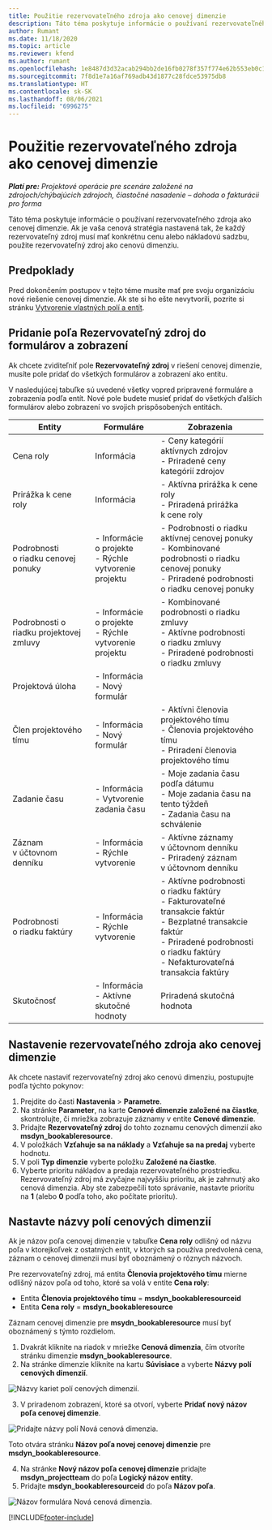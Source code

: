 ```yaml
---
title: Použitie rezervovateľného zdroja ako cenovej dimenzie
description: Táto téma poskytuje informácie o používaní rezervovateľného zdroja ako cenovej dimenzie.
author: Rumant
ms.date: 11/18/2020
ms.topic: article
ms.reviewer: kfend
ms.author: rumant
ms.openlocfilehash: 1e8487d3d32acab294bb2de16fb0278f357f774e62b553eb0c1ebd5b6246e332
ms.sourcegitcommit: 7f8d1e7a16af769adb43d1877c28fdce53975db8
ms.translationtype: HT
ms.contentlocale: sk-SK
ms.lasthandoff: 08/06/2021
ms.locfileid: "6996275"
---
```

# <a name="use-a-bookable-resource-as-a-pricing-dimension"></a>Použitie rezervovateľného zdroja ako cenovej dimenzie

 _**Platí pre:** Projektové operácie pre scenáre založené na zdrojoch/chýbajúcich zdrojoch, čiastočné nasadenie – dohoda o fakturácii pro forma_ 

Táto téma poskytuje informácie o používaní rezervovateľného zdroja ako cenovej dimenzie. Ak je vaša cenová stratégia nastavená tak, že každý rezervovateľný zdroj musí mať konkrétnu cenu alebo nákladovú sadzbu, použite rezervovateľný zdroj ako cenovú dimenziu.

## <a name="prerequisites"></a>Predpoklady
Pred dokončením postupov v tejto téme musíte mať pre svoju organizáciu nové riešenie cenovej dimenzie. Ak ste si ho ešte nevytvorili, pozrite si stránku [Vytvorenie vlastných polí a entít](../pricing-costing/create-custom-fields-entities-pricing-dimensions.md).

## <a name="add-the-bookable-resource-field-to-forms-and-views"></a>Pridanie poľa Rezervovateľný zdroj do formulárov a zobrazení
Ak chcete zviditeľniť pole **Rezervovateľný zdroj** v riešení cenovej dimenzie, musíte pole pridať do všetkých formulárov a zobrazení ako entitu.

V nasledujúcej tabuľke sú uvedené všetky vopred pripravené formuláre a zobrazenia podľa entít. Nové pole budete musieť pridať do všetkých ďalších formulárov alebo zobrazení vo svojich prispôsobených entitách.

|   Entity        | Formuláre   |Zobrazenia        |
| ------------------------------|---------------------------------|----------------------------------|
|  Cena roly| Informácia | - Ceny kategórií aktívnych zdrojov<br> - Priradené ceny kategórií zdrojov |
|  Prirážka k cene roly| Informácia| - Aktívna prirážka k cene roly<br>- Priradená prirážka k cene roly |
|  Podrobnosti o riadku cenovej ponuky| - Informácie o projekte<br>- Rýchle vytvorenie projektu| - Podrobnosti o riadku aktívnej cenovej ponuky<br>- Kombinované podrobnosti o riadku cenovej ponuky<br>- Priradené podrobnosti o riadku cenovej ponuky |
|  Podrobnosti o riadku projektovej zmluvy| - Informácie o projekte<br>- Rýchle vytvorenie projektu| - Kombinované podrobnosti o riadku zmluvy<br>- Aktívne podrobnosti o riadku zmluvy<br>- Priradené podrobnosti o riadku zmluvy |
|  Projektová úloha| - Informácia<br>- Nový formulár| &nbsp; |
|  Člen projektového tímu| - Informácia<br>- Nový formulár| - Aktívni členovia projektového tímu<br>- Členovia projektového tímu<br>- Priradení členovia projektového tímu |
|  Zadanie času| - Informácia<br>- Vytvorenie zadania času| - Moje zadania času podľa dátumu<br>- Moje zadania času na tento týždeň<br>- Zadania času na schválenie|
|  Záznam v účtovnom denníku| - Informácia<br>- Rýchle vytvorenie| - Aktívne záznamy v účtovnom denníku<br>- Priradený záznam v účtovnom denníku |
|  Podrobnosti o riadku faktúry| - Informácia<br>- Rýchle vytvorenie| - Aktívne podrobnosti o riadku faktúry<br>- Fakturovateľné transakcie faktúr<br>- Bezplatné transakcie faktúr<br>- Priradené podrobnosti o riadku faktúry <br>- Nefakturovateľná transakcia faktúry|
|  Skutočnosť| - Informácia<br>- Aktívne skutočné hodnoty| Priradená skutočná hodnota |

## <a name="set-up-a-bookable-resource-as-a-pricing-dimension"></a>Nastavenie rezervovateľného zdroja ako cenovej dimenzie
Ak chcete nastaviť rezervovateľný zdroj ako cenovú dimenziu, postupujte podľa týchto pokynov:

1. Prejdite do časti **Nastavenia** > **Parametre**. 
2. Na stránke **Parameter**, na karte **Cenové dimenzie založené na čiastke**, skontrolujte, či mriežka zobrazuje záznamy v entite **Cenové dimenzie**. 
2. Pridajte **Rezervovateľný zdroj** do tohto zoznamu cenových dimenzií ako **msdyn_bookableresource**. 
3. V položkách **Vzťahuje sa na náklady** a **Vzťahuje sa na predaj** vyberte hodnotu.
4. V poli **Typ dimenzie** vyberte položku **Založené na čiastke**. 
5. Vyberte prioritu nákladov a predaja rezervovateľného prostriedku. Rezervovateľný zdroj má zvyčajne najvyššiu prioritu, ak je zahrnutý ako cenová dimenzia. Aby ste zabezpečili toto správanie, nastavte prioritu na **1** (alebo **0** podľa toho, ako počítate prioritu).

## <a name="set-up-pricing-dimension-field-names"></a>Nastavte názvy polí cenových dimenzií

Ak je názov poľa cenovej dimenzie v tabuľke **Cena roly** odlišný od názvu poľa v ktorejkoľvek z ostatných entít, v ktorých sa používa predvolená cena, záznam o cenovej dimenzii musí byť oboznámený o rôznych názvoch.  

Pre rezervovateľný zdroj, má entita **Členovia projektového tímu** mierne odlišný názov poľa od toho, ktoré sa volá v entite **Cena roly**: 

 - Entita **Členovia projektového tímu** = **msdyn_bookableresourceid**
 - Entita **Cena roly** = **msdyn_bookableresource**

Záznam cenovej dimenzie pre **msydn_bookableresource** musí byť oboznámený s týmto rozdielom.

1. Dvakrát kliknite na riadok v mriežke **Cenová dimenzia**, čím otvoríte stránku dimenzie **msdyn_bookableresource**.
2. Na stránke dimenzie kliknite na kartu **Súvisiace** a vyberte **Názvy polí cenových dimenzií**.

  ![Názvy kariet polí cenových dimenzií.](media/PD-fieldname.png)

3. V priradenom zobrazení, ktoré sa otvorí, vyberte **Pridať nový názov poľa cenovej dimenzie**.

  ![Pridajte názvy polí Nová cenová dimenzia.](media/Add-NewPD-fieldname.png)

  Toto otvára stránku **Názov poľa novej cenovej dimenzie** pre **msdyn_bookableresource**. 

4. Na stránke **Nový názov poľa cenovej dimenzie** pridajte **msdyn_projectteam** do poľa **Logický názov entity**.
5. Pridajte **msdyn_bookableresourceid** do poľa **Názov poľa**.

 ![Názov formulára Nová cenová dimenzia.](media/PD-fieldname-Added.png)


[!INCLUDE[footer-include](../includes/footer-banner.md)]